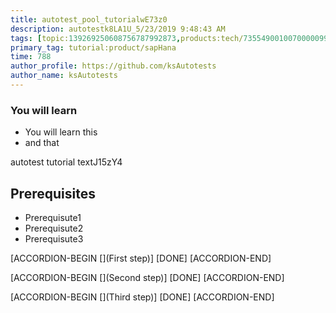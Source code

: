 ```yaml
---
title: autotest_pool_tutorialwE73z0
description: autotestk8LA1U_5/23/2019 9:48:43 AM
tags: [topic:139269250608756787992873,products:tech/73554900100700000996,tutorial:experience/advanced]
primary_tag: tutorial:product/sapHana
time: 788
author_profile: https://github.com/ksAutotests
author_name: ksAutotests
---
```

### You will learn
- You will learn this
- and that

autotest tutorial textJ15zY4

## Prerequisites
- Prerequisute1
- Prerequisute2
- Prerequisute3

[ACCORDION-BEGIN [](First step)]
[DONE]
[ACCORDION-END]

[ACCORDION-BEGIN [](Second step)]
[DONE]
[ACCORDION-END]

[ACCORDION-BEGIN [](Third step)]
[DONE]
[ACCORDION-END]

